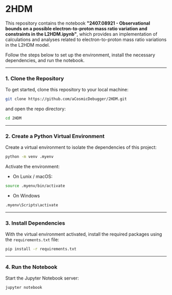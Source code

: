 # 2HDM


This repository contains the notebook **"2407.08921 - Observational bounds on a possible electron-to-proton mass ratio variation and constraints in the L2HDM.ipynb"**, which provides an implementation of calculations and analyses related to electron-to-proton mass ratio variations in the L2HDM model.

Follow the steps below to set up the environment, install the necessary dependencies, and run the notebook.

--- 
### **1. Clone the Repository** 

To get started, clone this repository to your local machine: 
```bash 
git clone https://github.com/aCosmicDebugger/2HDM.git
```

and open the repo directory:
```bash
cd 2HDM
```


---
### **2. Create a Python Virtual Environment**

Create a virtual environment to isolate the dependencies of this project:
```bash
python -m venv .myenv
```
Activate the environment:
 - On Lunix / macOS:

```bash
source .myenv/bin/activate
```

- On Windows
```bash
.myenv\Scripts\activate
```




---
### **3. Install Dependencies**

With the virtual environment activated, install the required packages using the `requirements.txt` file:

```bash
pip install -r requirements.txt
```

---
### **4. Run the Notebook**

Start the Jupyter Notebook server:
```bash
jupyter notebook
```
